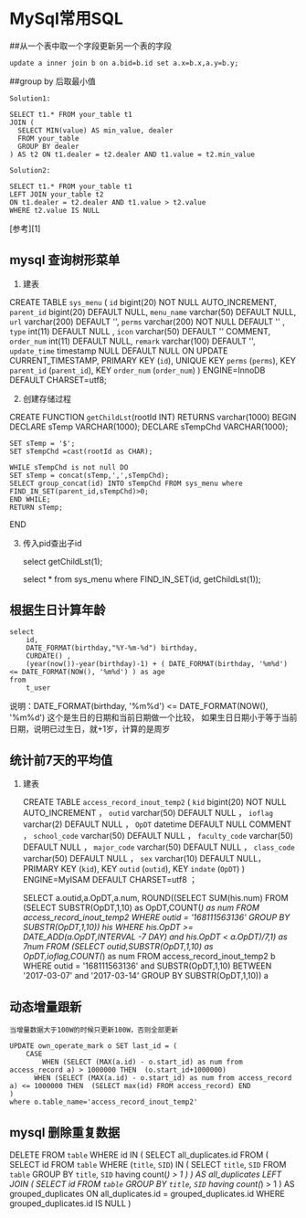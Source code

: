MySql常用SQL
====

##从一个表中取一个字段更新另一个表的字段 

    update a inner join b on a.bid=b.id set a.x=b.x,a.y=b.y;

##group by 后取最小值 

    Solution1:
    
    SELECT t1.* FROM your_table t1
    JOIN (
      SELECT MIN(value) AS min_value, dealer
      FROM your_table 
      GROUP BY dealer
    ) AS t2 ON t1.dealer = t2.dealer AND t1.value = t2.min_value
    
    Solution2:
    
    SELECT t1.* FROM your_table t1
    LEFT JOIN your_table t2
    ON t1.dealer = t2.dealer AND t1.value > t2.value
    WHERE t2.value IS NULL

[参考][1]

## mysql 查询树形菜单 ##

 1. 建表

CREATE TABLE `sys_menu` (
  `id` bigint(20) NOT NULL AUTO_INCREMENT,
  `parent_id` bigint(20) DEFAULT NULL,
  `menu_name` varchar(50) DEFAULT NULL,
  `url` varchar(200) DEFAULT '',
  `perms` varchar(200) NOT NULL DEFAULT '' ,
  `type` int(11) DEFAULT NULL ,
  `icon` varchar(50) DEFAULT '' COMMENT,
  `order_num` int(11) DEFAULT NULL,
  `remark` varchar(100) DEFAULT '',
  `update_time` timestamp NULL DEFAULT NULL ON UPDATE CURRENT_TIMESTAMP,
  PRIMARY KEY (`id`),
  UNIQUE KEY `perms` (`perms`),
  KEY `parent_id` (`parent_id`),
  KEY `order_num` (`order_num`)
) ENGINE=InnoDB DEFAULT CHARSET=utf8;

 

 2. 创建存储过程

CREATE FUNCTION `getChildLst`(rootId INT)
	RETURNS varchar(1000)
BEGIN
	DECLARE sTemp VARCHAR(1000);
	DECLARE sTempChd VARCHAR(1000);

	SET sTemp = '$';
	SET sTempChd =cast(rootId as CHAR);

	WHILE sTempChd is not null DO
	SET sTemp = concat(sTemp,',',sTempChd);
	SELECT group_concat(id) INTO sTempChd FROM sys_menu where FIND_IN_SET(parent_id,sTempChd)>0;
	END WHILE;
	RETURN sTemp;
END


3. 传入pid查出子id

    select getChildLst(1);
    
    select * from sys_menu 
       where FIND_IN_SET(id, getChildLst(1));


## 根据生日计算年龄 ##

    select
    	id,
    	DATE_FORMAT(birthday,"%Y-%m-%d") birthday,
    	CURDATE() ,
    	(year(now())-year(birthday)-1) + ( DATE_FORMAT(birthday, '%m%d') <= DATE_FORMAT(NOW(), '%m%d') ) as age
    from
    	t_user 

说明：DATE_FORMAT(birthday, '%m%d') <= DATE_FORMAT(NOW(), '%m%d')
      这个是生日的日期和当前日期做一个比较，
      如果生日日期小于等于当前日期，说明已过生日，就+1岁，计算的是周岁


## 统计前7天的平均值 ##

 1. 建表

    CREATE TABLE `access_record_inout_temp2` (
      `kid` bigint(20) NOT NULL AUTO_INCREMENT ，
      `outid` varchar(50) DEFAULT NULL ，
      `ioflag` varchar(2) DEFAULT NULL ，
      `OpDT` datetime DEFAULT NULL COMMENT ，
      `school_code` varchar(50) DEFAULT NULL ，
      `faculty_code` varchar(50) DEFAULT NULL ，
      `major_code` varchar(50) DEFAULT NULL ，
      `class_code` varchar(50) DEFAULT NULL ，
      `sex` varchar(10) DEFAULT NULL，
      PRIMARY KEY (`kid`),
      KEY `outid` (`outid`),
      KEY `indate` (`OpDT`)
    ) ENGINE=MyISAM DEFAULT CHARSET=utf8 ；


    SELECT a.outid,a.OpDT,a.num,
    	ROUND((SELECT SUM(his.num) 
    	 FROM (SELECT SUBSTR(OpDT,1,10) as OpDT,COUNT(*) as num
    				FROM access_record_inout_temp2
    				WHERE outid = '168111563136' 
    				GROUP BY SUBSTR(OpDT,1,10)) his
       WHERE his.OpDT >= DATE_ADD(a.OpDT,INTERVAL -7 DAY) and his.OpDT < a.OpDT)/7,1) as 7num 
    FROM
    (SELECT
    	outid,SUBSTR(OpDT,1,10) as OpDT,ioflag,COUNT(*) as num
    FROM access_record_inout_temp2 b
    WHERE outid = '168111563136' and SUBSTR(OpDT,1,10) BETWEEN '2017-03-07' and '2017-03-14'
    GROUP BY SUBSTR(OpDT,1,10)) a
	
## 动态增量跟新 ##
	当增量数据大于100W的时候只更新100W，否则全部更新

	UPDATE own_operate_mark o SET last_id = (
		CASE 
			WHEN (SELECT (MAX(a.id) - o.start_id) as num from access_record a) > 1000000 THEN  (o.start_id+1000000)
		  WHEN (SELECT (MAX(a.id) - o.start_id) as num from access_record a) <= 1000000 THEN  (SELECT max(id) FROM access_record) END
	)
	where o.table_name='access_record_inout_temp2'

## mysql 删除重复数据 ## 

DELETE FROM `table` WHERE id IN (
  SELECT all_duplicates.id FROM (
    SELECT id FROM `table` WHERE (`title`, `SID`) IN (
      SELECT `title`, `SID` FROM `table` GROUP BY `title`, `SID` having count(*) > 1
    )
  ) AS all_duplicates 
  LEFT JOIN (
    SELECT id FROM `table` GROUP BY `title`, `SID` having count(*) > 1
  ) AS grouped_duplicates 
  ON all_duplicates.id = grouped_duplicates.id 
  WHERE grouped_duplicates.id IS NULL
)	
